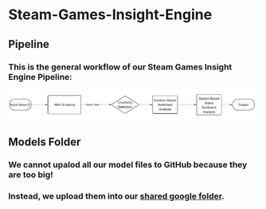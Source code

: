 # Steam-Games-Insight-Engine
## Pipeline
### This is the general workflow of our Steam Games Insight Engine Pipeline:
![Piepline](pipeline.png)

## Models Folder
### We cannot upalod all our model files to GitHub because they are too big!
### Instead, we upload them into our [shared google folder](https://drive.google.com/drive/folders/16Xz-pwPH2pcVRaaQnqnKR6cqZWzK5F94?usp=sharing).
